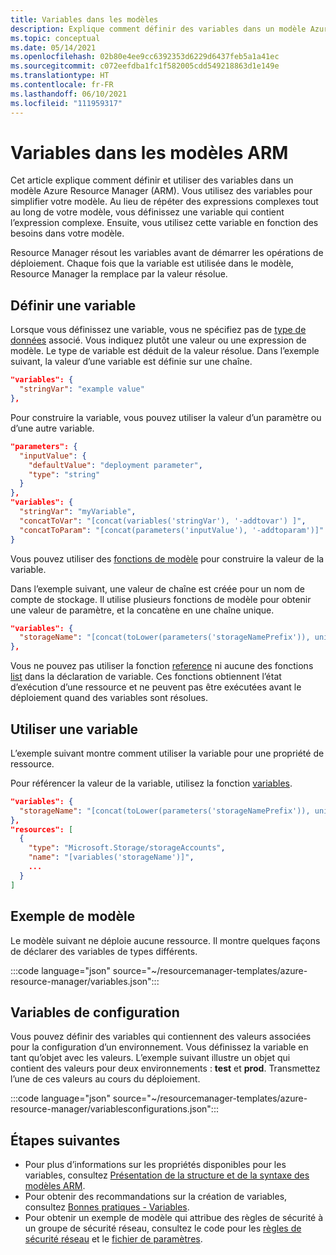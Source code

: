 ```yaml
---
title: Variables dans les modèles
description: Explique comment définir des variables dans un modèle Azure Resource Manager (ARM).
ms.topic: conceptual
ms.date: 05/14/2021
ms.openlocfilehash: 02b80e4ee9cc6392353d6229d6437feb5a1a41ec
ms.sourcegitcommit: c072eefdba1fc1f582005cdd549218863d1e149e
ms.translationtype: HT
ms.contentlocale: fr-FR
ms.lasthandoff: 06/10/2021
ms.locfileid: "111959317"
---
```

# <a name="variables-in-arm-templates"></a>Variables dans les modèles ARM

Cet article explique comment définir et utiliser des variables dans un modèle Azure Resource Manager (ARM). Vous utilisez des variables pour simplifier votre modèle. Au lieu de répéter des expressions complexes tout au long de votre modèle, vous définissez une variable qui contient l’expression complexe. Ensuite, vous utilisez cette variable en fonction des besoins dans votre modèle.

Resource Manager résout les variables avant de démarrer les opérations de déploiement. Chaque fois que la variable est utilisée dans le modèle, Resource Manager la remplace par la valeur résolue.

## <a name="define-variable"></a>Définir une variable

Lorsque vous définissez une variable, vous ne spécifiez pas de [type de données](data-types.md) associé. Vous indiquez plutôt une valeur ou une expression de modèle. Le type de variable est déduit de la valeur résolue. Dans l’exemple suivant, la valeur d’une variable est définie sur une chaîne.

```json
"variables": {
  "stringVar": "example value"
},
```

Pour construire la variable, vous pouvez utiliser la valeur d’un paramètre ou d’une autre variable.

```json
"parameters": {
  "inputValue": {
    "defaultValue": "deployment parameter",
    "type": "string"
  }
},
"variables": {
  "stringVar": "myVariable",
  "concatToVar": "[concat(variables('stringVar'), '-addtovar') ]",
  "concatToParam": "[concat(parameters('inputValue'), '-addtoparam')]"
}
```

Vous pouvez utiliser des [fonctions de modèle](template-functions.md) pour construire la valeur de la variable.

Dans l’exemple suivant, une valeur de chaîne est créée pour un nom de compte de stockage. Il utilise plusieurs fonctions de modèle pour obtenir une valeur de paramètre, et la concatène en une chaîne unique.

```json
"variables": {
  "storageName": "[concat(toLower(parameters('storageNamePrefix')), uniqueString(resourceGroup().id))]"
},
```

Vous ne pouvez pas utiliser la fonction [reference](template-functions-resource.md#reference) ni aucune des fonctions [list](template-functions-resource.md#list) dans la déclaration de variable. Ces fonctions obtiennent l’état d’exécution d’une ressource et ne peuvent pas être exécutées avant le déploiement quand des variables sont résolues.

## <a name="use-variable"></a>Utiliser une variable

L’exemple suivant montre comment utiliser la variable pour une propriété de ressource.

Pour référencer la valeur de la variable, utilisez la fonction [variables](template-functions-deployment.md#variables).

```json
"variables": {
  "storageName": "[concat(toLower(parameters('storageNamePrefix')), uniqueString(resourceGroup().id))]"
},
"resources": [
  {
    "type": "Microsoft.Storage/storageAccounts",
    "name": "[variables('storageName')]",
    ...
  }
]
```

## <a name="example-template"></a>Exemple de modèle

Le modèle suivant ne déploie aucune ressource. Il montre quelques façons de déclarer des variables de types différents.

:::code language="json" source="~/resourcemanager-templates/azure-resource-manager/variables.json":::

## <a name="configuration-variables"></a>Variables de configuration

Vous pouvez définir des variables qui contiennent des valeurs associées pour la configuration d’un environnement. Vous définissez la variable en tant qu’objet avec les valeurs. L’exemple suivant illustre un objet qui contient des valeurs pour deux environnements : **test** et **prod**. Transmettez l’une de ces valeurs au cours du déploiement.

:::code language="json" source="~/resourcemanager-templates/azure-resource-manager/variablesconfigurations.json":::

## <a name="next-steps"></a>Étapes suivantes

* Pour plus d’informations sur les propriétés disponibles pour les variables, consultez [Présentation de la structure et de la syntaxe des modèles ARM](./syntax.md).
* Pour obtenir des recommandations sur la création de variables, consultez [Bonnes pratiques - Variables](./best-practices.md#variables).
* Pour obtenir un exemple de modèle qui attribue des règles de sécurité à un groupe de sécurité réseau, consultez le code pour les [règles de sécurité réseau](https://github.com/Azure/azure-docs-json-samples/blob/master/azure-resource-manager/multipleinstance/multiplesecurityrules.json) et le [fichier de paramètres](https://github.com/Azure/azure-docs-json-samples/blob/master/azure-resource-manager/multipleinstance/multiplesecurityrules.parameters.json).